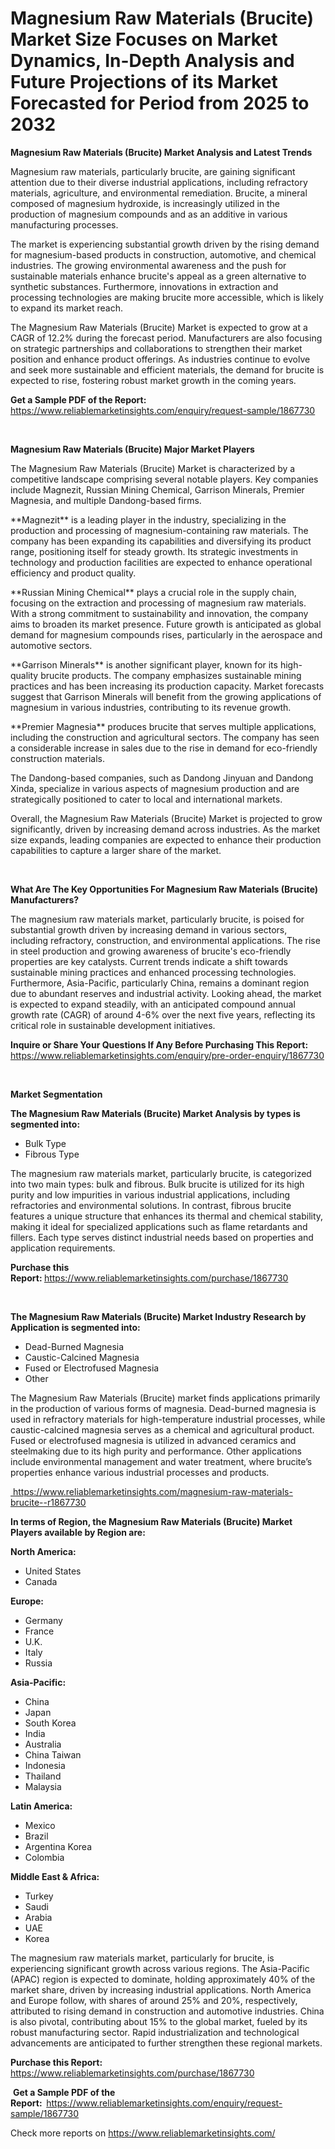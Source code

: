 <p><h1>Magnesium Raw Materials (Brucite) Market Size Focuses on Market Dynamics, In-Depth Analysis and Future Projections of its Market Forecasted for Period from 2025 to 2032</h1></p><p><strong>Magnesium Raw Materials (Brucite) Market Analysis and Latest Trends</strong></p>
<p><p>Magnesium raw materials, particularly brucite, are gaining significant attention due to their diverse industrial applications, including refractory materials, agriculture, and environmental remediation. Brucite, a mineral composed of magnesium hydroxide, is increasingly utilized in the production of magnesium compounds and as an additive in various manufacturing processes. </p><p>The market is experiencing substantial growth driven by the rising demand for magnesium-based products in construction, automotive, and chemical industries. The growing environmental awareness and the push for sustainable materials enhance brucite's appeal as a green alternative to synthetic substances. Furthermore, innovations in extraction and processing technologies are making brucite more accessible, which is likely to expand its market reach.</p><p>The Magnesium Raw Materials (Brucite) Market is expected to grow at a CAGR of 12.2% during the forecast period. Manufacturers are also focusing on strategic partnerships and collaborations to strengthen their market position and enhance product offerings. As industries continue to evolve and seek more sustainable and efficient materials, the demand for brucite is expected to rise, fostering robust market growth in the coming years.</p></p>
<p><strong>Get a Sample PDF of the Report:&nbsp;</strong> <a href="https://www.reliablemarketinsights.com/enquiry/request-sample/1867730?utm_campaign=3212&utm_medium=2&utm_source=Github&utm_content=ia&utm_term=03042025&utm_id=magnesium-raw-materials-brucite">https://www.reliablemarketinsights.com/enquiry/request-sample/1867730</a></p>
<p>&nbsp;</p>
<p><strong>Magnesium Raw Materials (Brucite) Major Market Players</strong></p>
<p><p>The Magnesium Raw Materials (Brucite) Market is characterized by a competitive landscape comprising several notable players. Key companies include Magnezit, Russian Mining Chemical, Garrison Minerals, Premier Magnesia, and multiple Dandong-based firms.</p><p>**Magnezit** is a leading player in the industry, specializing in the production and processing of magnesium-containing raw materials. The company has been expanding its capabilities and diversifying its product range, positioning itself for steady growth. Its strategic investments in technology and production facilities are expected to enhance operational efficiency and product quality.</p><p>**Russian Mining Chemical** plays a crucial role in the supply chain, focusing on the extraction and processing of magnesium raw materials. With a strong commitment to sustainability and innovation, the company aims to broaden its market presence. Future growth is anticipated as global demand for magnesium compounds rises, particularly in the aerospace and automotive sectors.</p><p>**Garrison Minerals** is another significant player, known for its high-quality brucite products. The company emphasizes sustainable mining practices and has been increasing its production capacity. Market forecasts suggest that Garrison Minerals will benefit from the growing applications of magnesium in various industries, contributing to its revenue growth.</p><p>**Premier Magnesia** produces brucite that serves multiple applications, including the construction and agricultural sectors. The company has seen a considerable increase in sales due to the rise in demand for eco-friendly construction materials.</p><p>The Dandong-based companies, such as Dandong Jinyuan and Dandong Xinda, specialize in various aspects of magnesium production and are strategically positioned to cater to local and international markets.</p><p>Overall, the Magnesium Raw Materials (Brucite) Market is projected to grow significantly, driven by increasing demand across industries. As the market size expands, leading companies are expected to enhance their production capabilities to capture a larger share of the market.</p></p>
<p>&nbsp;</p>
<p><strong>What Are The Key Opportunities For Magnesium Raw Materials (Brucite) Manufacturers?</strong></p>
<p><p>The magnesium raw materials market, particularly brucite, is poised for substantial growth driven by increasing demand in various sectors, including refractory, construction, and environmental applications. The rise in steel production and growing awareness of brucite's eco-friendly properties are key catalysts. Current trends indicate a shift towards sustainable mining practices and enhanced processing technologies. Furthermore, Asia-Pacific, particularly China, remains a dominant region due to abundant reserves and industrial activity. Looking ahead, the market is expected to expand steadily, with an anticipated compound annual growth rate (CAGR) of around 4-6% over the next five years, reflecting its critical role in sustainable development initiatives.</p></p>
<p><strong>Inquire or Share Your Questions If Any Before Purchasing This Report:</strong> <a href="https://www.reliablemarketinsights.com/enquiry/pre-order-enquiry/1867730?utm_campaign=3212&utm_medium=2&utm_source=Github&utm_content=ia&utm_term=03042025&utm_id=magnesium-raw-materials-brucite">https://www.reliablemarketinsights.com/enquiry/pre-order-enquiry/1867730</a></p>
<p>&nbsp;</p>
<p><strong>Market Segmentation</strong></p>
<p><strong>The Magnesium Raw Materials (Brucite) Market Analysis by types is segmented into:</strong></p>
<p><ul><li>Bulk Type</li><li>Fibrous Type</li></ul></p>
<p><p>The magnesium raw materials market, particularly brucite, is categorized into two main types: bulk and fibrous. Bulk brucite is utilized for its high purity and low impurities in various industrial applications, including refractories and environmental solutions. In contrast, fibrous brucite features a unique structure that enhances its thermal and chemical stability, making it ideal for specialized applications such as flame retardants and fillers. Each type serves distinct industrial needs based on properties and application requirements.</p></p>
<p><strong>Purchase this Report:&nbsp;</strong><a href="https://www.reliablemarketinsights.com/purchase/1867730?utm_campaign=3212&utm_medium=2&utm_source=Github&utm_content=ia&utm_term=03042025&utm_id=magnesium-raw-materials-brucite">https://www.reliablemarketinsights.com/purchase/1867730</a></p>
<p>&nbsp;</p>
<p><strong>The Magnesium Raw Materials (Brucite) Market Industry Research by Application is segmented into:</strong></p>
<p><ul><li>Dead-Burned Magnesia</li><li>Caustic-Calcined Magnesia</li><li>Fused or Electrofused Magnesia</li><li>Other</li></ul></p>
<p><p>The Magnesium Raw Materials (Brucite) market finds applications primarily in the production of various forms of magnesia. Dead-burned magnesia is used in refractory materials for high-temperature industrial processes, while caustic-calcined magnesia serves as a chemical and agricultural product. Fused or electrofused magnesia is utilized in advanced ceramics and steelmaking due to its high purity and performance. Other applications include environmental management and water treatment, where brucite’s properties enhance various industrial processes and products.</p></p>
<p><a href="https://www.reliablemarketinsights.com/magnesium-raw-materials-brucite--r1867730?utm_campaign=3212&utm_medium=2&utm_source=Github&utm_content=ia&utm_term=03042025&utm_id=magnesium-raw-materials-brucite">&nbsp;https://www.reliablemarketinsights.com/magnesium-raw-materials-brucite--r1867730</a></p>
<p><strong>In terms of Region, the Magnesium Raw Materials (Brucite) Market Players available by Region are:</strong></p>
<p>
    <p> <strong> North America: </strong>
        <ul>
            <li>United States</li>
            <li>Canada</li>
        </ul>
        </p> 
    <p> <strong> Europe: </strong>
        <ul>
            <li>Germany</li>
            <li>France</li>
            <li>U.K.</li>
            <li>Italy</li>
            <li>Russia</li>
        </ul>
        </p> 
    <p> <strong> Asia-Pacific: </strong>
        <ul>
            <li>China</li>
            <li>Japan</li>
            <li>South Korea</li>
            <li>India</li>
            <li>Australia</li>
            <li>China Taiwan</li>
            <li>Indonesia</li>
            <li>Thailand</li>
            <li>Malaysia</li>
        </ul>
        </p> 
    <p> <strong> Latin America: </strong>
        <ul>
            <li>Mexico</li>
            <li>Brazil</li>
            <li>Argentina Korea</li>
            <li>Colombia</li>
        </ul>
        </p> 
    <p> <strong> Middle East & Africa: </strong>
        <ul>
            <li>Turkey</li>
            <li>Saudi</li>
            <li>Arabia</li>
            <li>UAE</li>
            <li>Korea</li>
        </ul>
    </p>
    </p>
<p><p>The magnesium raw materials market, particularly for brucite, is experiencing significant growth across various regions. The Asia-Pacific (APAC) region is expected to dominate, holding approximately 40% of the market share, driven by increasing industrial applications. North America and Europe follow, with shares of around 25% and 20%, respectively, attributed to rising demand in construction and automotive industries. China is also pivotal, contributing about 15% to the global market, fueled by its robust manufacturing sector. Rapid industrialization and technological advancements are anticipated to further strengthen these regional markets.</p></p>
<p><strong>Purchase this Report: </strong><a href="https://www.reliablemarketinsights.com/purchase/1867730?utm_campaign=3212&utm_medium=2&utm_source=Github&utm_content=ia&utm_term=03042025&utm_id=magnesium-raw-materials-brucite">https://www.reliablemarketinsights.com/purchase/1867730</a></p>
<p>&nbsp;<strong>Get a Sample PDF of the Report:&nbsp;&nbsp;</strong><a href="https://www.reliablemarketinsights.com/enquiry/request-sample/1867730?utm_campaign=3212&utm_medium=2&utm_source=Github&utm_content=ia&utm_term=03042025&utm_id=magnesium-raw-materials-brucite">https://www.reliablemarketinsights.com/enquiry/request-sample/1867730</a></p>
<p><strong></strong></p>
<p>Check more reports on <a href="https://www.reliablemarketinsights.com/?utm_campaign=3212&utm_medium=2&utm_source=Github&utm_content=ia&utm_term=03042025&utm_id=magnesium-raw-materials-brucite">https://www.reliablemarketinsights.com/</a></p>